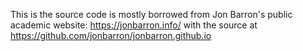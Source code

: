 This is the source code is mostly borrowed from Jon Barron's public academic website: https://jonbarron.info/ with the source at https://github.com/jonbarron/jonbarron.github.io
